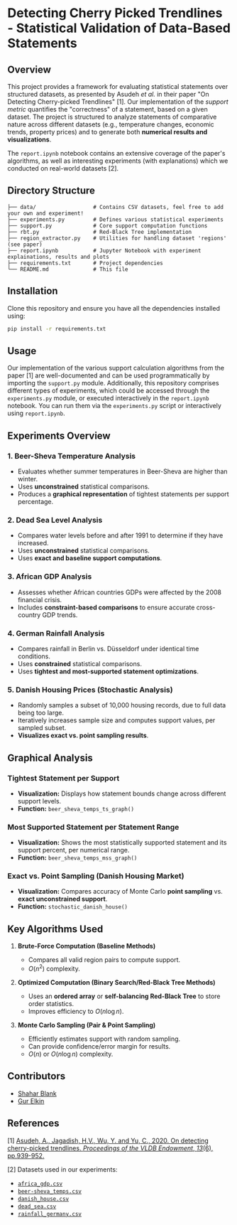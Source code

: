 # **Detecting Cherry Picked Trendlines - Statistical Validation of Data-Based Statements**

## **Overview**
This project provides a framework for evaluating statistical statements over structured datasets, as presented by Asudeh *et al.* in their paper "On Detecting Cherry-picked Trendlines" \[1\]. Our implementation of the *support metric* quantifies the "correctness" of a statement, based on a given dataset.
The project is structured to analyze statements of comparative nature across different datasets (e.g., temperature changes, economic trends, property prices) and to generate both **numerical results and visualizations**.

The `report.ipynb` notebook contains an extensive coverage of the paper's algorithms, as well as  interesting experiments (with explanations) which we conducted on real-world datasets \[2\].

## **Directory Structure**
```
├── data/                  # Contains CSV datasets, feel free to add your own and experiment!
├── experiments.py         # Defines various statistical experiments
├── support.py             # Core support computation functions
├── rbt.py                 # Red-Black Tree implementation
├── region_extractor.py    # Utilities for handling dataset 'regions' (see paper)
├── report.ipynb           # Jupyter Notebook with experiment explainations, results and plots
├── requirements.txt       # Project dependencies
└── README.md              # This file
```

## **Installation**
Clone this repository and ensure you have all the dependencies installed using:
```bash
pip install -r requirements.txt
```

## **Usage**
Our implementation of the various support calculation algorithms from the paper \[1\] are well-documented and can be used programmatically by importing the `support.py` module.
Additionally, this repository comprises different types of experiments, which could be accessed through the `experiments.py` module, or executed interactively in the `report.ipynb` notebook. You can run them via the `experiments.py` script or interactively using `report.ipynb`.

## **Experiments Overview**
### **1. Beer-Sheva Temperature Analysis**
- Evaluates whether summer temperatures in Beer-Sheva are higher than winter.
- Uses **unconstrained** statistical comparisons.
- Produces a **graphical representation** of tightest statements per support percentage.

### **2. Dead Sea Level Analysis**
- Compares water levels before and after 1991 to determine if they have increased.
- Uses **unconstrained** statistical comparisons.
- Uses **exact and baseline support computations**.

### **3. African GDP Analysis**
- Assesses whether African countries GDPs were affected by the 2008 financial crisis.
- Includes **constraint-based comparisons** to ensure accurate cross-country GDP trends.

### **4. German Rainfall Analysis**
- Compares rainfall in Berlin vs. Düsseldorf under identical time conditions.
- Uses **constrained** statistical comparisons.
- Uses **tightest and most-supported statement optimizations**.

### **5. Danish Housing Prices (Stochastic Analysis)**
- Randomly samples a subset of 10,000 housing records, due to full data being too large.
- Iteratively increases sample size and computes support values, per sampled subset.
- **Visualizes exact vs. point sampling results**.

## **Graphical Analysis**
### **Tightest Statement per Support**
- **Visualization:** Displays how statement bounds change across different support levels.
- **Function:** `beer_sheva_temps_ts_graph()`

### **Most Supported Statement per Statement Range**
- **Visualization:** Shows the most statistically supported statement and its support percent, per numerical range.
- **Function:** `beer_sheva_temps_mss_graph()`

### **Exact vs. Point Sampling (Danish Housing Market)**
- **Visualization:** Compares accuracy of Monte Carlo **point sampling** vs. **exact unconstrained support**.
- **Function:** `stochastic_danish_house()`

## **Key Algorithms Used**
1. **Brute-Force Computation (Baseline Methods)**
   - Compares all valid region pairs to compute support.
   - $O(n^2)$ complexity.

2. **Optimized Computation (Binary Search/Red-Black Tree Methods)**
   - Uses an **ordered array** or **self-balancing Red-Black Tree** to store order statistics.
   - Improves efficiency to $O(n \log n)$.

3. **Monte Carlo Sampling (Pair & Point Sampling)**
   - Efficiently estimates support with random sampling.
   - Can provide confidence/error margin for results.
   - $O(n)$ or $O(n \log n)$ complexity.

## **Contributors**
   - [Shahar Blank](https://github.com/BlankShahar)
   - [Gur Elkin](https://github.com/gurelkin)

## **References**
\[1\] [Asudeh, A., Jagadish, H.V., Wu, Y. and Yu, C., 2020. On detecting cherry-picked trendlines. _Proceedings of the VLDB Endowment_, _13_(6), pp.939-952.](https://www.vldb.org/pvldb/vol13/p939-asudeh.pdf)

\[2\] Datasets used in our experiments:
- [`africa_gdp.csv`](https://www.kaggle.com/datasets/stealthtechnologies/gdp-growth-of-african-countries/data)
- [`beer-sheva_temps.csv`](https://www.visualcrossing.com/weather-query-builder/)
- [`danish_house.csv`](https://www.kaggle.com/datasets/martinfrederiksen/danish-residential-housing-prices-1992-2024?select=DKHousingPricesSample100k.csv)
- [`dead_sea.csv`](https://data.gov.il/dataset/https-www-data-gov-il-dataset-683/resource/823479b4-4771-43d8-9189-6a2a1dcaaf10)
- [`rainfall_germany.csv`](https://www.kaggle.com/datasets/heidarmirhajisadati/germany-city-rainfall-data)
